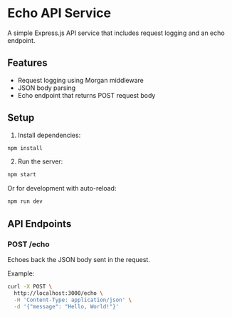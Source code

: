 # Echo API Service

A simple Express.js API service that includes request logging and an echo endpoint.

## Features

- Request logging using Morgan middleware
- JSON body parsing
- Echo endpoint that returns POST request body

## Setup

1. Install dependencies:
```bash
npm install
```

2. Run the server:
```bash
npm start
```

Or for development with auto-reload:
```bash
npm run dev
```

## API Endpoints

### POST /echo
Echoes back the JSON body sent in the request.

Example:
```bash
curl -X POST \
  http://localhost:3000/echo \
  -H 'Content-Type: application/json' \
  -d '{"message": "Hello, World!"}'
```